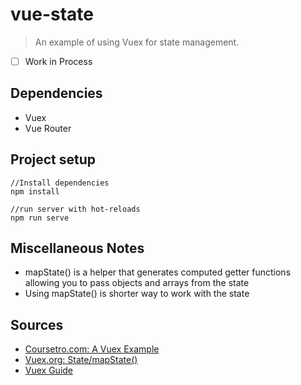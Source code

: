 # vue-state

>An example of using Vuex for state management.

- [ ] Work in Process


## Dependencies

- Vuex
- Vue Router

## Project setup
```
//Install dependencies
npm install

//run server with hot-reloads
npm run serve
```

## Miscellaneous Notes

- mapState() is a helper that generates computed getter functions allowing you to pass objects and arrays from the state
- Using mapState() is shorter way to work with the state




## Sources

- [Coursetro.com: A Vuex Example](https://coursetro.com/posts/code/144/A-Vuex-Tutorial-by-Example---Learn-Vue-State-Management)
- [Vuex.org: State/mapState()](https://vuex.vuejs.org/guide/state.html)
- [Vuex Guide](https://vuex.vuejs.org/)


